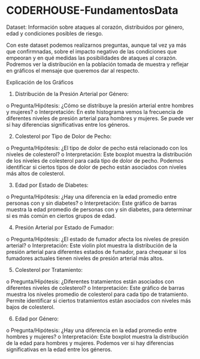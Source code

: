 # CODERHOUSE-FundamentosData

Dataset: Información sobre ataques al corazón, distribuidos por género, edad y condiciones posibles de riesgo.


Con este dataset podemos realizarnos preguntas, aunque tal vez ya más que confirmnadas, sobre el impacto negativo de las condiciones que empeoran y en qué medidas las posibilidades de ataques al corazón. Podremos ver la distribución en la población tomada de muestra y reflejar en gráficos el mensaje que queremos dar al respecto.


Explicación de los Gráficos

1.	Distribución de la Presión Arterial por Género:

o	Pregunta/Hipótesis: ¿Cómo se distribuye la presión arterial entre hombres y mujeres?
o	Interpretación: En  este histograma vemos la frecuencia de diferentes niveles de presión arterial para hombres y mujeres. Se puede ver si hay diferencias significativas entre los géneros.

2.	Colesterol por Tipo de Dolor de Pecho:

o	Pregunta/Hipótesis: ¿El tipo de dolor de pecho está relacionado con los niveles de colesterol?
o	Interpretación: Este boxplot muestra la distribución de los niveles de colesterol para cada tipo de dolor de pecho. Podemos identificar si ciertos tipos de dolor de pecho están asociados con niveles más altos de colesterol.

3.	Edad por Estado de Diabetes:

o	Pregunta/Hipótesis: ¿Hay una diferencia en la edad promedio entre personas con y sin diabetes?
o	Interpretación: Este gráfico de barras muestra la edad promedio de personas con y sin diabetes, para determinar si es más común en ciertos grupos de edad.

4.	Presión Arterial por Estado de Fumador:

o	Pregunta/Hipótesis: ¿El estado de fumador afecta los niveles de presión arterial?
o	Interpretación: Este violin plot muestra la distribución de la presión arterial para diferentes estados de fumador, para chequear si los fumadores actuales tienen niveles de presión arterial más altos.

5.	Colesterol por Tratamiento:

o	Pregunta/Hipótesis: ¿Diferentes tratamientos están asociados con diferentes niveles de colesterol?
o	Interpretación: Este gráfico de barras muestra los niveles promedio de colesterol para cada tipo de tratamiento. Permite identificar si ciertos tratamientos están asociados con niveles más bajos de colesterol.

6.	Edad por Género:

o	Pregunta/Hipótesis: ¿Hay una diferencia en la edad promedio entre hombres y mujeres?
o	Interpretación: Este boxplot muestra la distribución de la edad para hombres y mujeres. Podemos ver si hay diferencias significativas en la edad entre los géneros.

